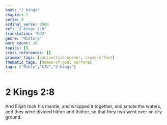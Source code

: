 ```yaml
---
book: "2 Kings"
chapter: 2
verse: 8
ordinal_verse: 9560
ref: "2 Kings 2:8"
translation: "KJV"
genre: "History"
word_count: 29
topics: []
cross_references: []
grammar_tags: [conjunctive-opener, cause-effect]
thematic_tags: [names-of-god, warfare]
tags: ["Bible","KJV","2-Kings"]
---
```


# 2 Kings 2:8

And Elijah took his mantle, and wrapped it together, and smote the waters, and they were divided hither and thither, so that they two went over on dry ground.
